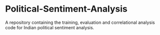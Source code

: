 # Political-Sentiment-Analysis
A repository containing the training, evaluation and correlational analysis code for Indian political sentiment analysis.
